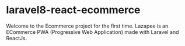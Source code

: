 # laravel8-react-ecommerce
Welcome to the Ecommerce project for the first time.
Lazapee is an ECommerce PWA (Progressive Web Application) made with Laravel and ReactJs.
